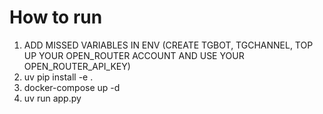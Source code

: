 # How to run

1. ADD MISSED VARIABLES IN ENV (CREATE TGBOT, TGCHANNEL, 
TOP UP YOUR OPEN_ROUTER ACCOUNT AND USE YOUR OPEN_ROUTER_API_KEY)
2. uv pip install -e .
3. docker-compose up -d
4. uv run app.py